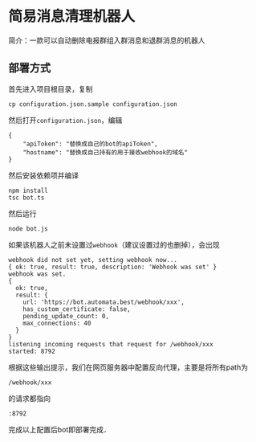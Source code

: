 # 简易消息清理机器人

简介：一款可以自动删除电报群组入群消息和退群消息的机器人

## 部署方式

首先进入项目根目录，复制

```
cp configuration.json.sample configuration.json
```

然后打开`configuration.json`，编辑

```
{
    "apiToken": "替换成自己的bot的apiToken",
    "hostname": "替换成自己持有的用于接收webhook的域名"
}
```

然后安装依赖项并编译

```
npm install 
tsc bot.ts
```

然后运行

```
node bot.js
```

如果该机器人之前未设置过`webhook`（建议设置过的也删掉），会出现

```
webhook did not set yet, setting webhook now...
{ ok: true, result: true, description: 'Webhook was set' }
webhook was set.
{
  ok: true,
  result: {
    url: 'https://bot.automata.best/webhook/xxx',
    has_custom_certificate: false,
    pending_update_count: 0,
    max_connections: 40
  }
}
listening incoming requests that request for /webhook/xxx
started: 8792
```

根据这些输出提示，我们在网页服务器中配置反向代理，主要是将所有path为

```
/webhook/xxx
```

的请求都指向

```
:8792
```

完成以上配置后bot即部署完成．

